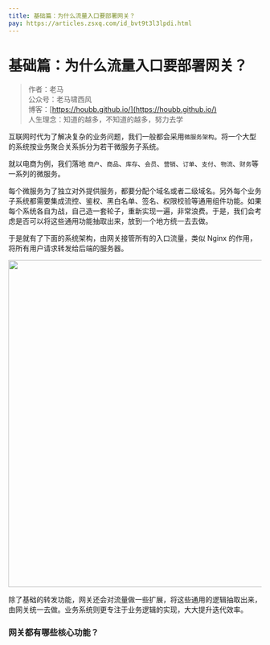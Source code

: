 ```yaml
---
title: 基础篇：为什么流量入口要部署网关？
pay: https://articles.zsxq.com/id_bvt9t3l3lpdi.html
---
```


#  基础篇：为什么流量入口要部署网关？


> 作者：老马
> <br/>公众号：老马啸西风
> <br/> 博客：[https://houbb.github.io/](https://houbb.github.io/)
> <br/> 人生理念：知道的越多，不知道的越多，努力去学


互联网时代为了解决复杂的业务问题，我们一般都会采用`微服务架构`。将一个大型的系统按业务聚合关系拆分为若干微服务子系统。

就以电商为例，我们落地 `商户`、`商品`、`库存`、`会员`、`营销`、`订单`、`支付`、`物流`、`财务`等一系列的微服务。

每个微服务为了独立对外提供服务，都要分配个域名或者二级域名。另外每个业务子系统都需要集成流控、鉴权、黑白名单、签名、权限校验等通用组件功能。如果每个系统各自为战，自己造一套轮子，重新实现一遍，非常浪费。于是，我们会考虑是否可以将这些通用功能抽取出来，放到一个地方统一去去做。

于是就有了下面的系统架构，由网关接管所有的入口流量，类似 Nginx 的作用，将所有用户请求转发给后端的服务器。


<div align="left">
    <img src="https://houbb.github.io/images/pay/arch/2-1.png" width="650px">
</div>


除了基础的转发功能，网关还会对流量做一些扩展，将这些通用的逻辑抽取出来，由网关统一去做。业务系统则更专注于业务逻辑的实现，大大提升迭代效率。

### 网关都有哪些核心功能？